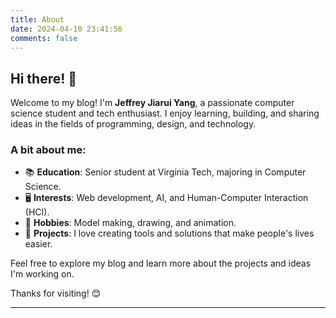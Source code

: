 ```yaml
---
title: About
date: 2024-04-10 23:41:56
comments: false
---
```


## Hi there! 👋

Welcome to my blog! I'm **Jeffrey Jiarui Yang**, a passionate computer science student and tech enthusiast. I enjoy learning, building, and sharing ideas in the fields of programming, design, and technology.

### A bit about me:
- 📚 **Education**: Senior student at Virginia Tech, majoring in Computer Science.
- 🖥️ **Interests**: Web development, AI, and Human-Computer Interaction (HCI).
- 🎨 **Hobbies**: Model making, drawing, and animation.
- 🚀 **Projects**: I love creating tools and solutions that make people's lives easier.

Feel free to explore my blog and learn more about the projects and ideas I'm working on. 

Thanks for visiting! 😊

---
